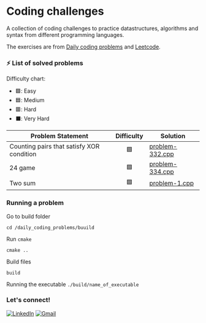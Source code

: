 # Coding challenges
A collection of coding challenges to practice datastructures, algorithms and syntax from different programming languages.

The exercises are from [Daily coding problems](https://www.dailycodingproblem.com/) and [Leetcode](https://leetcode.com/).


### ⚡ List of solved problems

Difficulty chart:
- 🟩: Easy
- 🟦: Medium
- 🟥: Hard
- ⬛: Very Hard

| Problem Statement | Difficulty | Solution |
| ----------------- | :--------: | -------- |
| Counting pairs that satisfy XOR condition | 🟩 | [problem-332.cpp](https://github.com/alicelond/daily_coding_problems/blob/main/332-challenge-2025-08-03.cpp) |
| 24 game | 🟩 | [problem-334.cpp](https://github.com/alicelond/daily_coding_problems/blob/main/334-problem-2025-08-04.cpp) |
| Two sum | 🟩 | [problem-1.cpp](https://github.com/alicelond/daily_coding_problems/blob/main/1-problem-2025-08-09.cpp) |


### Running a problem
Go to build folder

`cd /daily_coding_problems/buuild`

Run `cmake`

`cmake ..`

Build files

`build`

Running the executable
`./build/name_of_executable`  

### Let's connect!
[![LinkedIn](https://img.shields.io/badge/linkedin-%230077B5.svg?style=for-the-badge&logo=linkedin&logoColor=white)](https://www.linkedin.com/in/alice-becker-londero/) [![Gmail](https://img.shields.io/badge/Gmail-D14836?style=for-the-badge&logo=gmail&logoColor=white)](mailto:alice.londero@gmail.com?subject=Hello!)
